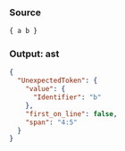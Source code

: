 ### Source
```js parse:expr
{ a b }
```

### Output: ast
```json
{
  "UnexpectedToken": {
    "value": {
      "Identifier": "b"
    },
    "first_on_line": false,
    "span": "4:5"
  }
}
```
